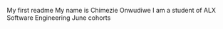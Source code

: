 My first readme
My name is Chimezie Onwudiwe 
I am a student of ALX Software Engineering June cohorts
